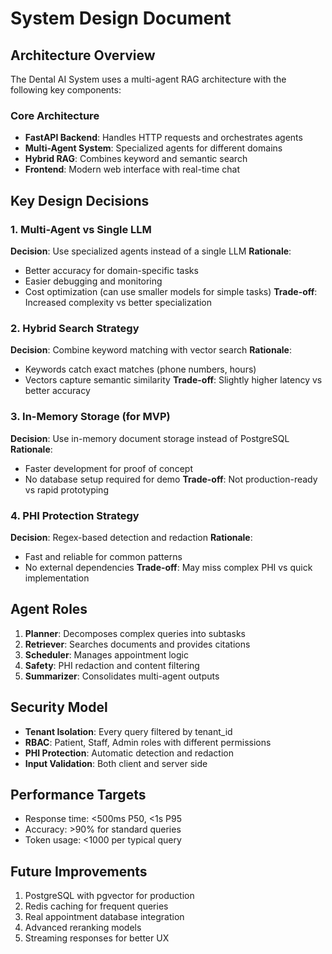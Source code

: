 # System Design Document

## Architecture Overview

The Dental AI System uses a multi-agent RAG architecture with the following key components:

### Core Architecture
- **FastAPI Backend**: Handles HTTP requests and orchestrates agents
- **Multi-Agent System**: Specialized agents for different domains
- **Hybrid RAG**: Combines keyword and semantic search
- **Frontend**: Modern web interface with real-time chat

## Key Design Decisions

### 1. Multi-Agent vs Single LLM
**Decision**: Use specialized agents instead of a single LLM
**Rationale**: 
- Better accuracy for domain-specific tasks
- Easier debugging and monitoring
- Cost optimization (can use smaller models for simple tasks)
**Trade-off**: Increased complexity vs better specialization

### 2. Hybrid Search Strategy
**Decision**: Combine keyword matching with vector search
**Rationale**: 
- Keywords catch exact matches (phone numbers, hours)
- Vectors capture semantic similarity
**Trade-off**: Slightly higher latency vs better accuracy

### 3. In-Memory Storage (for MVP)
**Decision**: Use in-memory document storage instead of PostgreSQL
**Rationale**: 
- Faster development for proof of concept
- No database setup required for demo
**Trade-off**: Not production-ready vs rapid prototyping

### 4. PHI Protection Strategy
**Decision**: Regex-based detection and redaction
**Rationale**: 
- Fast and reliable for common patterns
- No external dependencies
**Trade-off**: May miss complex PHI vs quick implementation

## Agent Roles

1. **Planner**: Decomposes complex queries into subtasks
2. **Retriever**: Searches documents and provides citations
3. **Scheduler**: Manages appointment logic
4. **Safety**: PHI redaction and content filtering
5. **Summarizer**: Consolidates multi-agent outputs

## Security Model

- **Tenant Isolation**: Every query filtered by tenant_id
- **RBAC**: Patient, Staff, Admin roles with different permissions
- **PHI Protection**: Automatic detection and redaction
- **Input Validation**: Both client and server side

## Performance Targets

- Response time: <500ms P50, <1s P95
- Accuracy: >90% for standard queries
- Token usage: <1000 per typical query

## Future Improvements

1. PostgreSQL with pgvector for production
2. Redis caching for frequent queries
3. Real appointment database integration
4. Advanced reranking models
5. Streaming responses for better UX
